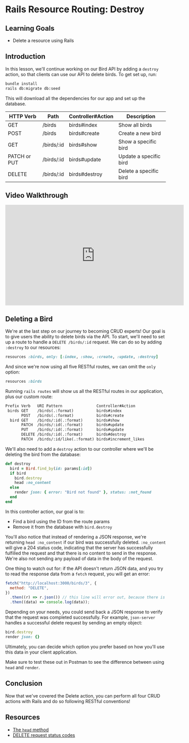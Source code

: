 # Rails Resource Routing: Destroy

## Learning Goals

- Delete a resource using Rails

## Introduction

In this lesson, we'll continue working on our Bird API by adding a `destroy`
action, so that clients can use our API to delete birds. To get set up, run:

```sh
bundle install
rails db:migrate db:seed
```

This will download all the dependencies for our app and set up the database.

| HTTP Verb | Path | Controller#Action | Description |
| --- | --- | --- | --- |
| GET | /birds | birds#index | Show all birds |
| POST | /birds | birds#create | Create a new bird |
| GET | /birds/:id | birds#show | Show a specific bird |
| PATCH or PUT | /birds/:id | birds#update | Update a specific bird |
| DELETE | /birds/:id | birds#destroy | Delete a specific bird |

## Video Walkthrough

<iframe width="560" height="315" src="https://www.youtube.com/embed/XmTWuLphloM?rel=0&showinfo=0" frameborder="0" allowfullscreen></iframe>

## Deleting a Bird

We're at the last step on our journey to becoming CRUD experts! Our goal is to
give users the ability to delete birds via the API. To start, we'll need to set
up a route to handle a `DELETE /birds/:id` request. We can do so by adding
`:destroy` to our resources:

```rb
resources :birds, only: [:index, :show, :create, :update, :destroy]
```

And since we're now using all five RESTful routes, we can omit the `only` option:

```rb
resources :birds
```

Running `rails routes` will show us all the RESTful routes in our application,
plus our custom route:

```txt
Prefix Verb   URI Pattern               Controller#Action
 birds GET    /birds(.:format)          birds#index
       POST   /birds(.:format)          birds#create
  bird GET    /birds/:id(.:format)      birds#show
       PATCH  /birds/:id(.:format)      birds#update
       PUT    /birds/:id(.:format)      birds#update
       DELETE /birds/:id(.:format)      birds#destroy
       PATCH  /birds/:id/like(.:format) birds#increment_likes
```

We'll also need to add a `destroy` action to our controller where we'll be
deleting the bird from the database:

```rb
def destroy
  bird = Bird.find_by(id: params[:id])
  if bird
    bird.destroy
    head :no_content
  else
    render json: { error: "Bird not found" }, status: :not_found
  end
end
```

In this controller action, our goal is to:

- Find a bird using the ID from the route params
- Remove it from the database with `bird.destroy`

You'll also notice that instead of rendering a JSON response, we're returning
`head :no_content` if our bird was successfully deleted. `:no_content` will give
a 204 status code, indicating that the server has successfully fulfilled the
request and that there is no content to send in the response. We're also not
sending any payload of data in the body of the request.

One thing to watch out for: if the API doesn't return JSON data, and you try to
read the response data from a `fetch` request, you will get an error:

```js
fetch("http://localhost:3000/birds/3", {
  method: "DELETE",
})
  .then((r) => r.json()) // this line will error out, because there is no JSON to parse!
  .then((data) => console.log(data));
```

Depending on your needs, you could send back a JSON response to verify that the
request was completed successfully. For example, `json-server` handles a
successful delete request by sending an empty object:

```rb
bird.destroy
render json: {}
```

Ultimately, you can decide which option you prefer based on how you'll use this
data in your client application.

Make sure to test these out in Postman to see the difference between using
`head` and `render`.

## Conclusion

Now that we've covered the Delete action, you can perform all four CRUD actions
with Rails and do so following RESTful conventions!

## Resources

- [The `head` method](https://api.rubyonrails.org/v6.1.3.1/classes/ActionController/Head.html#method-i-head)
- [DELETE request status codes](https://developer.mozilla.org/en-US/docs/Web/HTTP/Methods/DELETE#responses)
